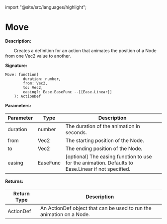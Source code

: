 import "@site/src/languages/highlight";

# Move

**Description:**

&emsp;&emsp;Creates a definition for an action that animates the position of a Node from one Vec2 value to another.

**Signature:**
```tl
Move: function(
		duration: number,
		from: Vec2,
		to: Vec2,
		easing?: Ease.EaseFunc --[[Ease.Linear]]
	): ActionDef
```

**Parameters:**

| Parameter | Type | Description |
| --- | --- | --- |
| duration | number | The duration of the animation in seconds. |
| from | Vec2 | The starting position of the Node. |
| to | Vec2 | The ending position of the Node. |
| easing | EaseFunc | [optional] The easing function to use for the animation. Defaults to Ease.Linear if not specified. |

**Returns:**

| Return Type | Description |
| --- | --- |
| ActionDef | An ActionDef object that can be used to run the animation on a Node. |